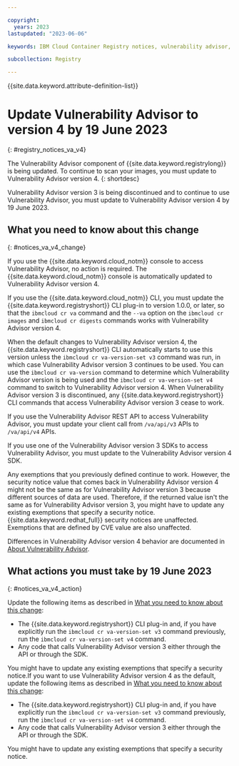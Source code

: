 ```yaml
---

copyright:
  years: 2023
lastupdated: "2023-06-06"

keywords: IBM Cloud Container Registry notices, vulnerability advisor, change, update, actions, sdk, code, api, cli, version 4, version 3

subcollection: Registry

---
```


{{site.data.keyword.attribute-definition-list}}

# Update Vulnerability Advisor to version 4 by 19 June 2023
{: #registry_notices_va_v4}

The Vulnerability Advisor component of {{site.data.keyword.registrylong}} is being updated. To continue to scan your images, you must update to Vulnerability Advisor version 4.
{: shortdesc}

Vulnerability Advisor version 3 is being discontinued and to continue to use Vulnerability Advisor, you must update to Vulnerability Advisor version 4 by 19 June 2023.

## What you need to know about this change
{: #notices_va_v4_change}

If you use the {{site.data.keyword.cloud_notm}} console to access Vulnerability Advisor, no action is required. The {{site.data.keyword.cloud_notm}} console is automatically updated to Vulnerability Advisor version 4.

If you use the {{site.data.keyword.cloud_notm}} CLI, you must update the {{site.data.keyword.registryshort}} CLI plug-in to version 1.0.0, or later, so that the `ibmcloud cr va` command and the `--va` option on the `ibmcloud cr images` and `ibmcloud cr digests` commands works with Vulnerability Advisor version 4.

When the default changes to Vulnerability Advisor version 4, the {{site.data.keyword.registryshort}} CLI automatically starts to use this version unless the `ibmcloud cr va-version-set v3` command was run, in which case Vulnerability Advisor version 3 continues to be used. You can use the `ibmcloud cr va-version` command to determine which Vulnerability Advisor version is being used and the `ibmcloud cr va-version-set v4` command to switch to Vulnerability Advisor version 4. When Vulnerability Advisor version 3 is discontinued, any {{site.data.keyword.registryshort}} CLI commands that access Vulnerability Advisor version 3 cease to work.

If you use the Vulnerability Advisor REST API to access Vulnerability Advisor, you must update your client call from `/va/api/v3` APIs to `/va/api/v4` APIs.

If you use one of the Vulnerability Advisor version 3 SDKs to access Vulnerability Advisor, you must update to the Vulnerability Advisor version 4 SDK.

Any exemptions that you previously defined continue to work. However, the security notice value that comes back in Vulnerability Advisor version 4 might not be the same as for Vulnerability Advisor version 3 because different sources of data are used. Therefore, if the returned value isn't the same as for Vulnerability Advisor version 3, you might have to update any existing exemptions that specify a security notice. {{site.data.keyword.redhat_full}} security notices are unaffected. Exemptions that are defined by CVE value are also unaffected.

Differences in Vulnerability Advisor version 4 behavior are documented in [About Vulnerability Advisor](/docs/Registry?topic=Registry-va_index&interface=ui#about).

## What actions you must take by 19 June 2023
{: #notices_va_v4_action}

Update the following items as described in [What you need to know about this change](#notices_va_v4_change):

- The {{site.data.keyword.registryshort}} CLI plug-in and, if you have explicitly run the `ibmcloud cr va-version-set v3` command previously, run the `ibmcloud cr va-version-set v4` command.
- Any code that calls Vulnerability Advisor version 3 either through the API or through the SDK.

You might have to update any existing exemptions that specify a security notice.<staging>If you want to use Vulnerability Advisor version 4 as the default, update the following items as described in [What you need to know about this change](#notices_va_v4_change):

- The {{site.data.keyword.registryshort}} CLI plug-in and, if you have explicitly run the `ibmcloud cr va-version-set v3` command previously, run the `ibmcloud cr va-version-set v4` command.
- Any code that calls Vulnerability Advisor version 3 either through the API or through the SDK.

You might have to update any existing exemptions that specify a security notice.
